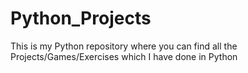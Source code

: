 # Python_Projects
This is my Python repository where you can find all the Projects/Games/Exercises which I have done in Python
